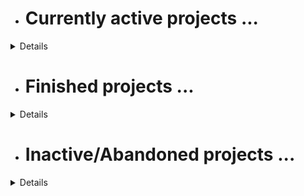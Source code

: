 - # Currently active projects ...

<details>
    
  - ## [Catpuccin Dotfiles](https://github.com/DefinitelyNotSimon13/Catppuccin-Dotfiles/tree/main/.config)

<details>

This project includes my dotfiles for my hyprland setup, which is heavily based on the Catppuccin theme. Many areas are still work in progress. For now the main goal is adding/updating/improving the scripts for installation and misc tasks.

### Submodules
|Name|Description|
|----|-----------|
|[alacrittyConf](https://github.com/DefinitelyNotSimon13/alacrittyConf/tree/0232a1572bd47af530a875bc45182d6173ade645)|Dotfiles for alacritty|
|[dunstConf](https://github.com/DefinitelyNotSimon13/dunstConf/tree/bdbef49ba1acc63bbcc689ff30fb799068a3ae8d)|Dotfiles for dunst|
|[hyprlandConf](https://github.com/DefinitelyNotSimon13/hyprlandConf/tree/6055f42d5e0962531691beff2ee075d55edc06de)|Dotfiles for hyprland and hyprpaper|
|[kittyConf](https://github.com/DefinitelyNotSimon13/kittyConf/tree/687c9033bb448c79e4f0332044a68c9816a4e79b)|Dotfiles for kitty|
|[neofetchConf](https://github.com/DefinitelyNotSimon13/neofetchConf/tree/1a2cb91f0aac89615d2bd65310b1f2dec5608e07)|Dotfiles for neofetch|
|[nvimConf](https://github.com/DefinitelyNotSimon13/nvimConf/tree/09b923fc01851e5ab13aed0ab01e791aeb151068)|Dotfiles for Neovim|
|[rofiConf](https://github.com/DefinitelyNotSimon13/rofiConf/tree/652ffe594507ce2d93a2940f6e424d59230aefe3)|Dotfiles for rofi|
|[scriptsConf](https://github.com/DefinitelyNotSimon13/scriptsConf/tree/ec1fa0b058d0fa0e0b0ec203330f835fc909f8e1)|Scripts e.g. for installation|
|.[themes](https://github.com/DefinitelyNotSimon13/.themes/tree/b1317633b563c95d48c55503fb65396af8c0fee0)|*to be integrated in main repo*|
|[tmuxConf](https://github.com/DefinitelyNotSimon13/tmuxConf/tree/5288db401c00c09bd4dae6dfc6233dba6e1e1c87)|Dotfiles for tmux|
|[waybarConf](https://github.com/DefinitelyNotSimon13/waybarConf/tree/81135cc1cfcf87bd6fdc5811a3f11d801d625017)|Dotfiles for waybar|

</details>

  - ## [Ergos](https://github.com/DefinitelyNotSimon13/Ergos) - Personal Project Management

<details>
  
TODO

</details>

  - ## University Projects
<details>
  
|Name|Language|Goal|
|-|-|-|
|practiceTask1|C++|Who knows?|

</details>
</details>

- # Finished projects ...
<details>
  
|Name|Language|Goal|
|-|-|-|
|Placeholder|Plholder|Plholder|

</details>

- # Inactive/Abandoned projects ...
<details>

|Name|Language|Goal|
|-|-|-|
|[Apos](https://github.com/DefinitelyNotSimon13/Apos)|C++|Learn more about databases|
|[PortfolioWebsite](https://github.com/DefinitelyNotSimon13/personalWebsite)|PHP|Learn about web-dev and create a portfolio website|
|[Eikon](https://github.com/DefinitelyNotSimon13/Eikon)|Dart||
|[Aroy](https://github.com/DefinitelyNotSimon13/Aroy)|C++||
|[Delta](https://github.com/DefinitelyNotSimon13/DeltaAPPM-QT)|C++||
|[Uselynk](https://github.com/DefinitelyNotSimon13/Uselynk)|Java||
|[DiscordBot](https://github.com/DefinitelyNotSimon13/DiscordBot)https://github.com/DefinitelyNotSimon13/DiscordBot|JavaScript||
|[SchoolProjectWebsite](https://github.com/DefinitelyNotSimon13/InfoWebsiteProjekt)https://github.com/DefinitelyNotSimon13/InfoWebsiteProjekt|HTML/CSS/JS||

</details>
